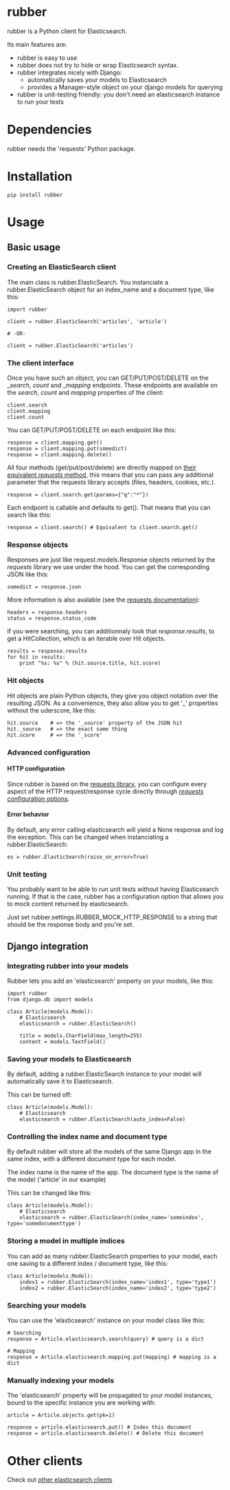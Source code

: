 rubber
======

rubber is a Python client for Elasticsearch.

Its main features are:
  - rubber is easy to use
  - rubber does not try to hide or wrap Elasticsearch syntax.
  - rubber integrates nicely with Django:
    - automatically saves your models to Elasticsearch
    - provides a Manager-style object on your django models
      for querying
  - rubber is unit-testing friendly: you don't need an
    elasticsearch instance to run your tests

Dependencies
============

rubber needs the 'requests' Python package.

Installation
============

    pip install rubber

Usage
=====

Basic usage
----------

### Creating an ElasticSearch client

The main class is rubber.ElasticSearch.
You instanciate a rubber.ElasticSearch object for an index_name and a document type, like this:

    import rubber

    client = rubber.ElasticSearch('articles', 'article')

    # -OR-

    client = rubber.ElasticSearch('articles')

### The client interface

Once you have such an object, you can GET/PUT/POST/DELETE on the __search_, _count_ and __mapping_ endpoints.
These endpoints are available on the _search_, _count_ and _mapping_ properties of the client:

    client.search
    client.mapping
    client.count

You can GET/PUT/POST/DELETE on each endpoint like this:

    response = client.mapping.get()
    response = client.mapping.put(somedict)
    response = client.mapping.delete()

All four methods (get/put/post/delete) are directly mapped on [their equivalent _requests_ method](http://docs.python-requests.org/en/latest/api/#requests.Request),
this means that you can pass any additional parameter that the requests library accepts (files, headers, cookies, etc.).

    response = client.search.get(params={"q":"*"})

Each endpoint is callable and defaults to get(). That means that you can search like this:

    response = client.search() # Equivalent to client.search.get()

### Response objects

Responses are just like request.models.Response objects returned by the _requests_ library we use under the hood.
You can get the corresponding JSON like this:

    somedict = response.json

More information is also avalable (see the [requests documentation](http://docs.python-requests.org/en/latest/api/#requests.Response)):

    headers = response.headers
    status = response.status_code

If you were searching, you can additionnaly look that _response.results_,
to get a HitCollection, which is an iterable over Hit objects.

    results = response.results
    for hit in results:
        print "%s: %s" % (hit.source.title, hit.score)

### Hit objects

Hit objects are plain Python objects, they give you object notation over the resulting JSON.
As a convenience, they also allow you to get '_' properties without the uderscore, like this:

    hit.source    # => the '_source' property of the JSON hit
    hit._source   # => the exact same thing
    hit.score     # => the '_score'

### Advanced configuration

#### HTTP configuration

Since rubber is based on the [requests library](http://python-requests.org), 
you can configure every aspect of the HTTP request/response cycle directly
through [_requests_ configuration options](http://docs.python-requests.org/en/latest/user/advanced/#configuring-requests).

#### Error behavior

By default, any error calling elasticsearch will yield a None response and log the exception.
This can be changed when instanciating a rubber.ElasticSearch:

    es = rubber.ElasticSearch(raise_on_error=True)

### Unit testing

You probably want to be able to run unit tests without having Elasticsearch running.
If that is the case, rubber has a configuration option that allows you to mock
content returned by elasticsearch.

Just set rubber.settings.RUBBER_MOCK_HTTP_RESPONSE to a string that should be the response body
and you're set.

Django integration
------------------

### Integrating rubber into your models

Rubber lets you add an 'elasticsearch' property on your models, like this:

    import rubber
    from django.db import models

    class Article(models.Model):
        # Elasticsearch
        elasticsearch = rubber.ElasticSearch()

        title = models.CharField(max_length=255)
        content = models.TextField()

### Saving your models to Elasticsearch

By default, adding a rubber.ElasticSearch instance to your model
will automatically save it to Elasticsearch.

This can be turned off:

    class Article(models.Model):
        # Elasticsearch
        elasticsearch = rubber.ElasticSearch(auto_index=False)

### Controlling the index name and document type

By default rubber will store all the models of the same Django app in the same index,
with a different document type for each model.

The index name is the name of the app. The document type is the name of the model ('article' in our example)

This can be changed like this:

    class Article(models.Model):
        # Elasticsearch
        elasticsearch = rubber.ElasticSearch(index_name='someindex', type='somedocumenttype')

### Storing a model in multiple indices

You can add as many rubber.ElasticSearch properties to your model, each one saving to a different index / document type,
like this:

    class Article(models.Model):
        index1 = rubber.ElasticSearch(index_name='index1', type='type1')
        index2 = rubber.ElasticSearch(index_name='index2', type='type2')

### Searching your models

You can use the 'elasticsearch' instance on your model class like this:

    # Searching
    response = Article.elasticsearch.search(query) # query is a dict

    # Mapping
    response = Article.elasticsearch.mapping.put(mapping) # mapping is a dict

### Manually indexing your models

The 'elasticsearch' property will be propagated to your model instances, bound to the specific instance
you are working with:

    article = Article.objects.get(pk=1)

    response = article.elasticsearch.put() # Index this document
    response = article.elasticsearch.delete() # Delete this document

Other clients
=============

Check out [other elasticsearch clients](http://www.elasticsearch.org/guide/appendix/clients.html)


